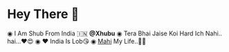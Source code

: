 # Hey There 👋
◉ I Am Shub From India 🇮🇳 **@Xhubu**
◉ Tera Bhai Jaise Koi Hard Ich Nahi.. hai...♥️😍
◉ ♥️ India Is Lob😘 
◉ [Mahi](https://t.me/Se_l_fie) My Life..🤩😍 
